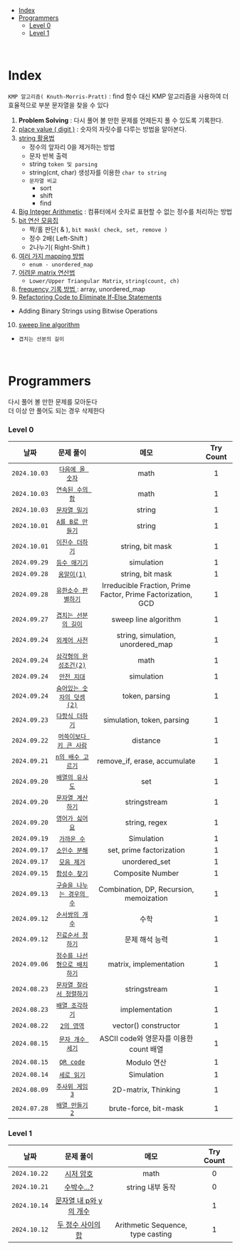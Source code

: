 - [Index](#index)
- [Programmers](#programmers)
    - [Level 0](#level-0)
    - [Level 1](#level-1)

<br>

# Index
`KMP 알고리즘( Knuth-Morris-Pratt)` : find 함수 대신 KMP 알고리즘을 사용하여 더 효율적으로 부분 문자열을 찾을 수 있다   

1. **Problem Solving** : 다시 풀어 볼 만한 문제를 언제든지 풀 수 있도록 기록한다.
2. [place value ( digit )](1_place_value(digit).md) : 숫자의 자릿수를 다루는 방법을 알아본다.
3. [string 활용법](2_string.md)
   - 정수의 앞자리 0을 제거하는 방법
   - 문자 반복 출력
   - string `token 및 parsing`
   - string(cnt, char) 생성자를 이용한 `char to string`
   - `문자열 비교`
     - sort
     - shift
     - find
4. [Big Integer Arithmetic](3_Big_Integer_Arithmetic.md) : 컴퓨터에서 숫자로 표현할 수 없는 정수를 처리하는 방법
5. [bit 연산 모음집](4_bitwise_operation.md)
   - 짝/홀 판단( & ), `bit mask( check, set, remove )`
   - 정수 2배( Left-Shift )
   - 2나누기( Right-Shift )
6. [여러 가지 mapping 방법](5_mapping.md)
   - `enum - unordered_map`
7. [어려운 matrix 연산법](6_matrix_operation.md)
   - `Lower/Upper Triangular Matrix`, `string(count, ch)`
8. [ frequency 기록 방법 ](7_frequency.md) : array, unordered_map
9.  [Refactoring Code to Eliminate If-Else Statements](8_refactoring_if_else.md)
   - Adding Binary Strings using Bitwise Operations
10. [sweep line algorithm](9_Sweep_Line_Algorithm.md)
   - `겹치는 선분의 길이`


<br>

# Programmers
다시 풀어 볼 만한 문제를 모아둔다<br>
더 이상 안 풀어도 되는 경우 삭제한다<br>

### Level 0
| 날짜 | 문제 풀이 | 메모 | Try Count |
|:---:|:---:|:---:|:---:|
| `2024.10.03` | [`다음에 올 숫자`](Programmers_level_0/241003_다음에올숫자.md) | math  | 1 |
| `2024.10.03` | [`연속된 수의 합`](Programmers_level_0/241003_연속된수의합.md) | math  | 1 |
| `2024.10.03` | [`문자열 밀기`](Programmers_level_0/241003_문자열밀기.md) | string  | 1 |
| `2024.10.01` | [`A를 B로 만들기`](Programmers_level_0/241001_A로B만들기.md) | string  | 1 |
| `2024.10.01` | [`이진수 더하기`](Programmers_level_0/241001_이진수더하기.md) | string, bit mask  | 1 |
| `2024.09.29` | [`등수 매기기`](Programmers_level_0/240929_등수매기기.md) | simulation | 1 |
| `2024.09.28` | [`옹알이(1)`](Programmers_level_0/240928_옹알이1.md) | string, bit mask | 1 |
| `2024.09.28` | [`유한소수 판별하기`](Programmers_level_0/240928_유한소수판별하기.md) | Irreducible Fraction, Prime Factor, Prime Factorization, GCD | 1 |
| `2024.09.27` | [`겹치는 선분의 길이`](Programmers_level_0/240927_겹치는선분의길이.md) | sweep line algorithm | 1 |
| `2024.09.24` | [`외계어 사전`](Programmers_level_0/240924_외계어사전.md) | string, simulation, unordered_map | 1 |
| `2024.09.24` | [`삼각형의 완성조건(2)`](Programmers_level_0/240924_삼각형의완성조건2.md) | math | 1 |
| `2024.09.24` | [`안전 지대`](Programmers_level_0/240924_안전지대.md) | simulation | 1 |
| `2024.09.24` | [`숨어있는 숫자의 덧셈(2)`](Programmers_level_0/240924_숨어있는숫자의덧셈2.md) | token, parsing | 1 |
| `2024.09.23` | [`다항식 더하기`](Programmers_level_0/240923_다항식더하기.md) | simulation, token, parsing | 1 |
| `2024.09.22` | [`머쓱이보다 키 큰 사람`](Programmers_level_0/240922_머쓱이보다키큰사람.md) | distance | 1 |
| `2024.09.21` | [`n의 배수 고르기`](Programmers_level_0/240921_n의배수고르기.md) | remove_if, erase, accumulate | 1 |
| `2024.09.20` | [`배열의 유사도`](Programmers_level_0/240920_배열의유사도.md) | set | 1 |
| `2024.09.20` | [`문자열 계산하기`](Programmers_level_0/240920_문자열계산하기.md) | stringstream | 1 |
| `2024.09.20` | [`영어가 싫어요`](Programmers_level_0/240920_영어가싫어요.md) | string, regex | 1 |
| `2024.09.19` | [`가까운 수`](Programmers_level_0/240919_가까운수.md) | Simulation | 1 |
| `2024.09.17` | [`소인수 분해`](Programmers_level_0/240917_소인수분해.md) | set, prime factorization | 1 |
| `2024.09.17` | [`모음 제거`](Programmers_level_0/240917_모음제거.md) | unordered_set | 1 |
| `2024.09.15` | [`합성수 찾기`](Programmers_level_0/240915_합성수찾기.md) | Composite Number | 1 |
| `2024.09.13` | [`구슬을 나누는 경우의 수`](Programmers_level_0/240913_구슬을나누는경우의수.md) | Combination, DP, Recursion, memoization | 1 |
| `2024.09.12` | [`순서쌍의 개수`](Programmers_level_0/240912_순서쌍의개수.md) | 수학 | 1 |
| `2024.09.12` | [`진료순서 정하기`](Programmers_level_0/240912_진료순서정하기.md) | 문제 해석 능력 | 1 |
| `2024.09.06` | [`정수를 나선형으로 배치하기`](Programmers_level_0/240906_정수를나선형으로배치.md) | matrix, implementation | 1 |
| `2024.08.23` | [`문자열 잘라서 정렬하기`](Programmers_level_0/240901_문자열잘라서정렬.md) | stringstream | 1 |
| `2024.08.23` | [`배열 조각하기`](Programmers_level_0/240823_배열조각하기.md) | implementation | 1 |
| `2024.08.22` | [`2의 영역`](Programmers_level_0/240822_2의영역.md) | vector<T>() constructor | 1 |
| `2024.08.15` | [`문자 개수 세기`](Programmers_level_0/240815_문자개수세기.md) | ASCII code와 영문자를 이용한 count 배열 | 1 |
| `2024.08.15` | [`QR code`](Programmers_level_0/240815_QRcode.md) | Modulo 연산 | 1 |
| `2024.08.14` | [`세로 읽기`](Programmers_level_0/240814_세로읽기.md) | Simulation | 1 |
| `2024.08.09` | [`주사위 게임3`](Programmers_level_0/240809_주사위게임3.md) | 2D-matrix, Thinking | 1 |
| `2024.07.28` | [`배열 만들기2`](Programmers_level_0/240728_배열만들기2.md) | brute-force, bit-mask | 1 |

### Level 1
| 날짜 | 문제 풀이 | 메모 | Try Count |
|:---:|:---:|:---:|:---:|
| `2024.10.22` | [시저 암호](Programmers_level_1/241022_시저암호.md) | math | 0 |
| `2024.10.21` | [수박수...?](Programmers_level_1/241021_수박.md) | string 내부 동작 | 0 |
| `2024.10.14` | [문자열 내 p와 y의 개수](Programmers_level_1/241014_문자열내p와y의개수.md) |  | 1 |
| `2024.10.12` | [두 정수 사이의 합](Programmers_level_1/241012_두정수사이의합.md) | Arithmetic Sequence, type casting | 1 |
